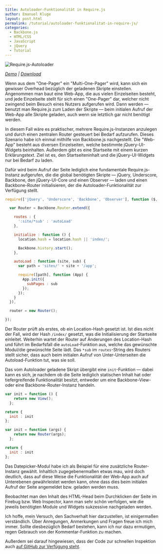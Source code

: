 ```yaml
---
title: Autoloader-Funktionalität in Require.js
author: Emanuel Kluge
layout: post.html
permalink: /tutorial/autoloader-funktionalitat-in-require-js/
categories:
  - Backbone.js
  - HTML/CSS
  - JavaScript
  - jQuery
  - Tutorial
---
```


<noscript data-src="/wp-content/uploads/2012/03/requirejs-autoloader.jpg" data-alt="Require.js-Autoloader">
<img src="/wp-content/uploads/2012/03/requirejs-autoloader.jpg" alt="Require.js-Autoloader">
</noscript>

*[Demo][demo] | [Download][zip]*

Wenn aus dem "One-Pager" ein "Multi-One-Pager" wird, kann sich ein gewisser Overhead bezüglich der geladenen Skripte einstellen. Angenommen man baut eine Web-App, die aus vielen Einzelseiten besteht, und jede Einzelseite stellt für sich einen "One-Pager" dar, welcher nicht zwingend beim Besuch eines Nutzers aufgerufen wird. Dann werden &mdash; benutzt man Require.js zum Laden der Skripte &mdash; beim initialen Aufruf der Web-App alle Skripte geladen, auch wenn sie letztlich gar nicht benötigt werden.

In diesem Fall wäre es praktischer, mehrere Require.js-Instanzen anzulegen und durch einen zentralen Router gesteuert bei Bedarf aufzurufen. Dieses Szenario habe ich einmal mithilfe von Backbone.js nachgestellt. Die "Web-App" besteht aus diversen Einzelseiten, welche bestimmte jQuery-UI-Widgets beinhalten. Außerdem gibt es eine Startseite mit einem kurzen Erklärungstext. Ziel ist es, den Startseiteninhalt und die jQuery-UI-Widgets nur bei Bedarf zu laden.

Dafür wird beim Aufruf der Seite lediglich eine fundamentale Require.js-Instanz aufgerufen, die die global benötigten Skripte &mdash; jQuery, Underscore, Backbone, den jQuery-UI-Core und einen Observer &mdash; laden und einen Backbone-Router initialisieren, der die Autoloader-Funktionalität zur Verfügung stellt.



```javascript
require(['jQuery', 'Underscore', 'Backbone', 'Observer'], function ($, _, Backbone, Observer) {

  var Router = Backbone.Router.extend({

    routes : {
      ':site/*sub' : 'autoLoad'
    },

    initialize : function () {
      location.hash = location.hash || 'index/';

      Backbone.history.start();
    },

    autoLoad : function (site, sub) {
      var path = 'sites/' + site + '/app';

      require([path], function (App) {
        App.init({
          subPages : sub
        });
      });
    }
  }),

  router = new Router();

});
```

Der Router prüft als erstes, ob ein Location-Hash gesetzt ist. Ist dies nicht der Fall, wird der Hash `/index/` gesetzt, was die Initialisierung der Startseite einleitet. Weiterhin wartet der Router auf Änderungen des Location-Hash und führt im Bedarfsfall die `autoLoad`-Funktion aus, welche das gewünschte Modul/die gewünschte Seite lädt. Das `*sub` im `routes`-String des Routers stellt sicher, dass auch beim initialen Aufruf von Unter-Unterseiten die Autoload-Funktion tut, was sie soll.

Das vom Autoloader geladene Skript übergibt eine `init`-Funktion &mdash; dabei kann es sich, je nachdem ob die Seite lediglich statischen Inhalt hat oder tiefergreifende Funktionalität besitzt, entweder um eine Backbone-View- oder eine Backbone-Router-Instanz handeln.

```javascript
var init = function () {
    return new View();
  };

return {
  init : init
};
```

```javascript
var init = function (args) {
    return new Router(args);
  };

return {
  init : init
};
```

Das Datepicker-Modul habe ich als Beispiel für eine zusätzliche Router-Instanz gewählt. Inhaltlich zugegebenermaßen etwas mau, wird doch deutlich, dass auf diese Weise die Funktionalität der Web-App auch auf Unterebenen gewährleistet werden kann, ohne dass dies beim initialen Aufruf der Seite angemeldet bzw. geladen werden muss.

Beobachtet man den Inhalt des HTML-Head beim Durchklicken der Seite im Firebug bzw. Web Inspector, kann man sehr schön verfolgen, wie die jeweils benötigten Module und Widgets sukzessive nachgeladen werden.

Ich hoffe, mein Versuch, den Sachverhalt hier darzustellen, ist einigermaßen verständlich. Über Anregungen, Anmerkungen und Fragen freue ich mich immer. Sollte diesbezüglich Bedarf bestehen, kann ich nur dazu ermutigen, regen Gebrauch von der Kommentar-Funktion zu machen.

Außerdem sei darauf hingewiesen, dass der Code zur schnellen Inspektion auch [auf GitHub zur Verfügung steht][github].

[demo]: http://www.emanuel-kluge.de/demo/requirejs-autoloader/
[zip]: http://www.emanuel-kluge.de/wp-content/uploads/2012/03/requirejs-autoloader.zip
[github]: https://github.com/herschel666/Require.js-Autoloader
